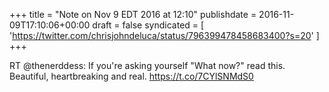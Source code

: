 +++
title = "Note on Nov 9 EDT 2016 at 12:10"
publishdate = 2016-11-09T17:10:06+00:00
draft = false
syndicated = [ 'https://twitter.com/chrisjohndeluca/status/796399478458683400?s=20' ]
+++

RT @thenerddess: If you're asking yourself "What now?" read this. Beautiful, heartbreaking and real. https://t.co/7CYlSNMdS0

